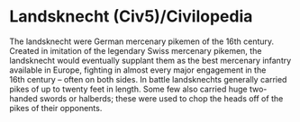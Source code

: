 # Landsknecht (Civ5)/Civilopedia

The landsknecht were German mercenary pikemen of the 16th century. Created in imitation of the legendary Swiss mercenary pikemen, the landsknecht would eventually supplant them as the best mercenary infantry available in Europe, fighting in almost every major engagement in the 16th century – often on both sides. In battle landsknechts generally carried pikes of up to twenty feet in length. Some few also carried huge two-handed swords or halberds; these were used to chop the heads off of the pikes of their opponents.